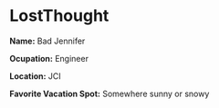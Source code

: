# LostThought

**Name:** Bad Jennifer

**Ocupation:** Engineer

**Location:** JCI

**Favorite Vacation Spot:** Somewhere sunny or snowy
